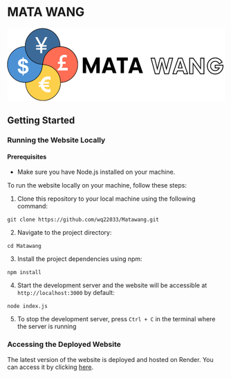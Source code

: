 # MATA WANG

<p align="center">
    <img src="/public/images/logo-github.png" height="170">
</p>

## Getting Started
### Running the Website Locally
#### Prerequisites
- Make sure you have Node.js installed on your machine.

To run the website locally on your machine, follow these steps:

1. Clone this repository to your local machine using the following command:
``` 
git clone https://github.com/wq22033/Matawang.git
```
2. Navigate to the project directory:
```
cd Matawang
```
3. Install the project dependencies using npm:
```
npm install
```
4. Start the development server and the website will be accessible at `http://localhost:3000` by default:
```
node index.js
```
5. To stop the development server, press `Ctrl + C` in the terminal where the server is running


### Accessing the Deployed Website

The latest version of the website is deployed and hosted on Render. You can access it by clicking [here](https://matawang.onrender.com).

